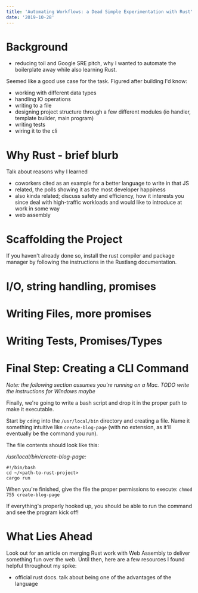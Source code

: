```yaml
---
title: 'Automating Workflows: a Dead Simple Experimentation with Rust'
date: '2019-10-28'
---
```


# Background

- reducing toil and Google SRE pitch, why I wanted to automate the boilerplate away while also learning Rust.

Seemed like a good use case for the task. Figured after building I'd know:

- working with different data types 
- handling IO operations
- writing to a file
- designing project structure through a few different modules (io handler, template builder, main program)
- writing tests
- wiring it to the cli

# Why Rust - brief blurb

Talk about reasons why I learned
- coworkers cited as an example for a better language to write in that JS
- related, the polls showing it as the most developer happiness
- also kinda related; discuss safety and efficiency, how it interests you since deal with high-traffic workloads and would like to introduce at work in some way 
- web assembly


# Scaffolding the Project

If you haven't already done so, install the rust compiler and package manager by following the instructions in the Rustlang documentation. <TODO link>

# I/O, string handling, promises 

# Writing Files, more promises 

# Writing Tests, Promises/Types 

# Final Step: Creating a CLI Command

_Note: the following section assumes you're running on a Mac. TODO write the instructions for Windows maybe_

Finally, we're going to write a bash script and drop it in the proper path to make it executable.

Start by `cd`ing into the `/usr/local/bin` directory and creating a file. Name it something intuitive like `create-blog-page` (with no extension, as it'll eventually be the command you run).

The file contents should look like this:

_/usr/local/bin/create-blog-page:_

```
#!/bin/bash
cd ~/<path-to-rust-project>
cargo run
```

When you're finished, give the file the proper permissions to execute: `chmod 755 create-blog-page`

If everything's properly hooked up, you should be able to run the command and see the program kick off!

<TODO screenshot of terminal running rust command>

# What Lies Ahead

Look out for an article on merging Rust work with Web Assembly to deliver something fun over the web. Until then, here are a few resources I found helpful throughout my spike:

- official rust docs. talk about being one of the advantages of the language 